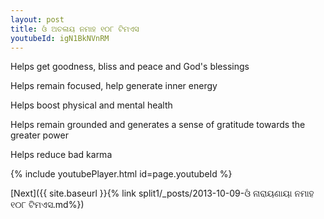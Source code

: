 ```yaml
---
layout: post
title: ଓଁ ଅଚଳାୟ ନମାହ ୧୦୮ ଟିମଏସ
youtubeId: igN1BkNVnRM
---
```

 
 
Helps get goodness, bliss and peace and God's blessings
 
Helps remain focused, help generate inner energy 
 
Helps boost physical and mental health 
 
Helps remain grounded and generates a sense of gratitude towards the greater power 
 
Helps reduce bad karma
 
 
 
 


{% include youtubePlayer.html id=page.youtubeId %}
 
[Next]({{ site.baseurl }}{% link  split1/_posts/2013-10-09-ଓଁ ନାରାୟଣାୟା ନମାହ ୧୦୮ ଟିମଏସ.md%})
 
